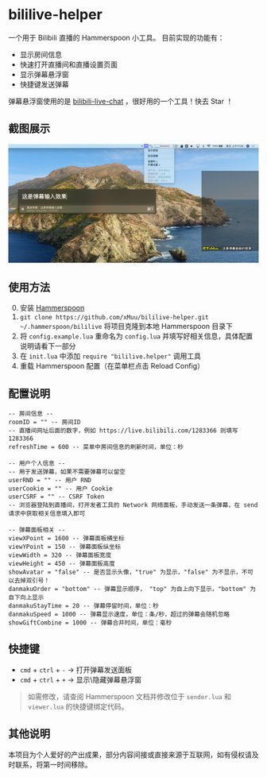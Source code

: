 # bililive-helper

一个用于 Bilibili 直播的 Hammerspoon 小工具。
目前实现的功能有：
- 显示房间信息
- 快速打开直播间和直播设置页面
- 显示弹幕悬浮窗
- 快捷键发送弹幕

弹幕悬浮窗使用的是 [bilibili-live-chat](https://github.com/Tsuk1ko/bilibili-live-chat) ，很好用的一个工具！快去 Star ！


## 截图展示

![bililive-helper](img/bililive-helper.png)


## 使用方法

0. 安装 [Hammerspoon](https://www.hammerspoon.org)
1. `git clone https://github.com/xMuu/bililive-helper.git ~/.hammerspoon/bililive` 将项目克隆到本地 Hammerspoon 目录下
2. 将 `config.example.lua` 重命名为 `config.lua` 并填写好相关信息，具体配置说明请看下一部分
3. 在 `init.lua` 中添加 `require "bililive.helper"` 调用工具
4. 重载 Hammerspoon 配置（在菜单栏点击 Reload Config）


## 配置说明

```
-- 房间信息 -- 
roomID = "" -- 房间ID
-- 直播间网址后面的数字，例如 https://live.bilibili.com/1283366 则填写 1283366
refreshTime = 600 -- 菜单中房间信息的刷新时间，单位：秒

-- 用户个人信息 --
-- 用于发送弹幕，如果不需要弹幕可以留空
userRND = "" -- 用户 RND
userCookie = "" -- 用户 Cookie
userCSRF = "" -- CSRF Token
-- 浏览器登陆到直播间，打开发者工具的 Network 网络面板，手动发送一条弹幕，在 send 请求中获取相关信息填入即可

-- 弹幕面板相关 --
viewXPoint = 1600 -- 弹幕面板横坐标
viewYPoint = 150 -- 弹幕面板纵坐标
viewWidth = 320 -- 弹幕面板宽度
viewHeight = 450 -- 弹幕面板高度
showAvatar = "false" -- 是否显示头像，"true" 为显示，"false" 为不显示，不可以去掉双引号！
danmakuOrder = "bottom" -- 弹幕显示顺序， "top" 为自上向下显示，"bottom" 为自下向上显示
danmakuStayTime = 20 -- 弹幕停留时间，单位：秒
danmakuSpeed = 1000 -- 弹幕显示速度，单位：条/秒，超过的弹幕会随机忽略
showGiftCombine = 1000 -- 弹幕合并时间，单位：毫秒
```


## 快捷键

- `cmd` + `ctrl` + `-` -> 打开弹幕发送面板
- `cmd` + `ctrl` + `+` -> 显示\隐藏弹幕悬浮窗

> 如需修改，请查阅 Hammerspoon 文档并修改位于 `sender.lua` 和 `viewer.lua` 的快捷键绑定代码。


## 其他说明

本项目为个人爱好的产出成果，部分内容间接或直接来源于互联网，如有侵权请及时联系，将第一时间移除。